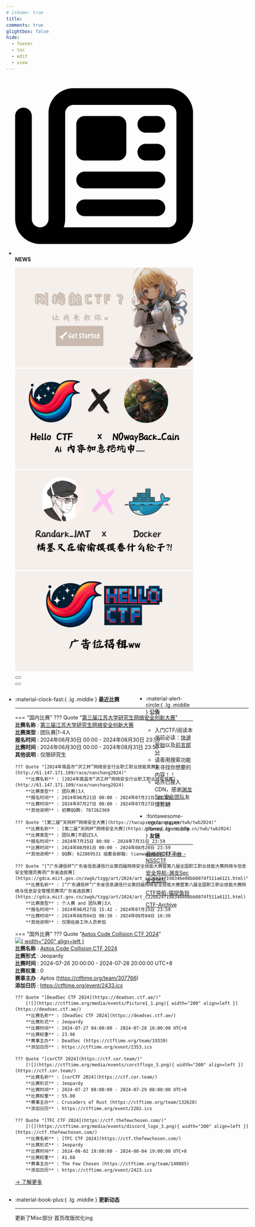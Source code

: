 ```yaml
---
# ishome: true
title: 
comments: true
glightbox: false
hide:
  - footer
  - toc
  - edit
  - view
---
```


<div class="grid cards">
    <ul>
        <li>
            <p><span class="twemoji lg middle"><svg xmlns="http://www.w3.org/2000/svg"
                        viewBox="0 0 512 512"><!--! Font Awesome Free 6.5.1 by @fontawesome - https://fontawesome.com License - https://fontawesome.com/license/free (Icons: CC BY 4.0, Fonts: SIL OFL 1.1, Code: MIT License) Copyright 2023 Fonticons, Inc.-->
                        <path
                            d="M168 80c-13.3 0-24 10.7-24 24v304c0 8.4-1.4 16.5-4.1 24H440c13.3 0 24-10.7 24-24V104c0-13.3-10.7-24-24-24H168zM72 480c-39.8 0-72-32.2-72-72V112c0-13.3 10.7-24 24-24s24 10.7 24 24v296c0 13.3 10.7 24 24 24s24-10.7 24-24V104c0-39.8 32.2-72 72-72h272c39.8 0 72 32.2 72 72v304c0 39.8-32.2 72-72 72H72zm104-344c0-13.3 10.7-24 24-24h96c13.3 0 24 10.7 24 24v80c0 13.3-10.7 24-24 24h-96c-13.3 0-24-10.7-24-24v-80zm200-24h32c13.3 0 24 10.7 24 24s-10.7 24-24 24h-32c-13.3 0-24-10.7-24-24s10.7-24 24-24zm0 80h32c13.3 0 24 10.7 24 24s-10.7 24-24 24h-32c-13.3 0-24-10.7-24-24s10.7-24 24-24zm-176 80h208c13.3 0 24 10.7 24 24s-10.7 24-24 24H200c-13.3 0-24-10.7-24-24s10.7-24 24-24zm0 80h208c13.3 0 24 10.7 24 24s-10.7 24-24 24H200c-13.3 0-24-10.7-24-24s10.7-24 24-24z">
                        </path>
                    </svg></span> <strong>NEWS</strong></p>
            <div class="grid cards">
                <div class="carousel">
                    <div class="carousel-container">
                        <a href="../HC_Start/" target="_blank"><img src="./assets/banner-quickstart.png" /></a>
                        <a href="../HC_AI/" target="_blank"><img src="./assets/banner-update.png" /></a>
                        <a href="https://github.com/CTF-Archives" target="_blank"><img
                                src="./assets/banner-Achieve.png" /></a>
                        <a href="javascript:alert$.next('我很可爱，请给我钱w');"><img
                                src="./assets/Banner-imcutesogivememoney.png" /></a>
                    </div>
                    <!-- 触发 hover 的区域 -->
                    <div class="carousel-hover left">
                        <button class="carousel-btn left" onclick="leftShift()"></button>
                    </div>
                    <div class="carousel-hover right">
                        <button class="carousel-btn right" onclick="rightShift()"></button>
                    </div>
                    <div class="carousel-bottom"></div>
                </div>
            </div>
        </li>
    </ul>
</div>

<div class="grid grid-cols-8 gap-4" style="display: grid;grid-template-columns: 70% 30%;" markdown>

<div class="grid cards" style="display: grid; grid-template-columns: 1fr;" markdown>

<div class="grid cards" markdown>

-   :material-clock-fast:{ .lg .middle } __最近比赛__

    ---
    <!-- 主页赛事展示_开始 -->
    === "国内比赛"
        ??? Quote "[第三届江苏大学研究生网络安全创新大赛](https://yjsy.ujs.edu.cn/info/1305/28415.htm)"  
            **比赛名称** : [第三届江苏大学研究生网络安全创新大赛](https://yjsy.ujs.edu.cn/info/1305/28415.htm)  
            **比赛类型** : 团队赛|1-4人  
            **报名时间** : 2024年06月30日 00:00 - 2024年08月30日 23:59  
            **比赛时间** : 2024年06月30日 00:00 - 2024年08月31日 23:59  
            **其他说明** : 仅限研究生  
            
        ??? Quote "[2024年南昌市“洪工杯”网络安全行业职工职业技能竞赛](http://61.147.171.109/race/nanchang2024)"  
            **比赛名称** : [2024年南昌市“洪工杯”网络安全行业职工职业技能竞赛](http://61.147.171.109/race/nanchang2024)  
            **比赛类型** : 团队赛|3人  
            **报名时间** : 2024年06月21日 00:00 - 2024年07月21日 23:59  
            **比赛时间** : 2024年07月27日 00:00 - 2024年07月27日 23:59  
            **其他说明** : 初赛QQ群: 787262369  
            
        ??? Quote "[第二届“天网杯”网络安全大赛](https://twcup.cverc.org.cn/twb/twb2024)"  
            **比赛名称** : [第二届“天网杯”网络安全大赛](https://twcup.cverc.org.cn/twb/twb2024)  
            **比赛类型** : 团队赛|不超过5人  
            **报名时间** : 2024年7月15日 00:00 - 2024年7月31日 23:59  
            **比赛时间** : 2024年08月01日 00:00 - 2024年08月20日 23:59  
            **其他说明** : QQ群: 622869531 组委会邮箱: tianwangcup@163.com  
            
        ??? Quote "[“广东通信杯”广东省信息通信行业第四届网络安全技能大赛暨第八届全国职工职业技能大赛网络与信息安全管理员赛项广东省选拔赛](https://gdca.miit.gov.cn/zwgk/tzgg/art/2024/art_c220b24f198346e08bb0074f511a6121.html)"  
            **比赛名称** : [“广东通信杯”广东省信息通信行业第四届网络安全技能大赛暨第八届全国职工职业技能大赛网络与信息安全管理员赛项广东省选拔赛](https://gdca.miit.gov.cn/zwgk/tzgg/art/2024/art_c220b24f198346e08bb0074f511a6121.html)  
            **比赛类型** : 个人赛 and 团队赛|3人  
            **报名时间** : 2024年06月27日 15:42 - 2024年07月15日 23:59  
            **比赛时间** : 2024年08月04日 08:30 - 2024年08月04日 16:30  
            **其他说明** : 仅限在册工作人员参加  
                
    === "国外比赛"
        ??? Quote "[Aptos Code Collision CTF 2024](https://ctf.aptosfoundation.org/)"  
            [![](https://ctftime.org/media/events/AptosProfilePic.png){ width="200" align=left }](https://ctf.aptosfoundation.org/)  
            **比赛名称** : [Aptos Code Collision CTF 2024](https://ctf.aptosfoundation.org/)  
            **比赛形式** : Jeopardy  
            **比赛时间** : 2024-07-26 20:00:00 - 2024-07-28 20:00:00 UTC+8  
            **比赛权重** : 0  
            **赛事主办** : Aptos (https://ctftime.org/team/307766)  
            **添加日历** : https://ctftime.org/event/2433.ics  
            
        ??? Quote "[DeadSec CTF 2024](https://deadsec.ctf.ae/)"  
            [![](https://ctftime.org/media/events/Picture1_1.png){ width="200" align=left }](https://deadsec.ctf.ae/)  
            **比赛名称** : [DeadSec CTF 2024](https://deadsec.ctf.ae/)  
            **比赛形式** : Jeopardy  
            **比赛时间** : 2024-07-27 04:00:00 - 2024-07-28 16:00:00 UTC+8  
            **比赛权重** : 23.96  
            **赛事主办** : DeadSec (https://ctftime.org/team/19339)  
            **添加日历** : https://ctftime.org/event/2353.ics  
            
        ??? Quote "[corCTF 2024](https://ctf.cor.team/)"  
            [![](https://ctftime.org/media/events/corctflogo_3.png){ width="200" align=left }](https://ctf.cor.team/)  
            **比赛名称** : [corCTF 2024](https://ctf.cor.team/)  
            **比赛形式** : Jeopardy  
            **比赛时间** : 2024-07-27 08:00:00 - 2024-07-29 08:00:00 UTC+8  
            **比赛权重** : 55.00  
            **赛事主办** : Crusaders of Rust (https://ctftime.org/team/132628)  
            **添加日历** : https://ctftime.org/event/2282.ics  
            
        ??? Quote "[TFC CTF 2024](https://ctf.thefewchosen.com/)"  
            [![](https://ctftime.org/media/events/discord_logo_3.png){ width="200" align=left }](https://ctf.thefewchosen.com/)  
            **比赛名称** : [TFC CTF 2024](https://ctf.thefewchosen.com/)  
            **比赛形式** : Jeopardy  
            **比赛时间** : 2024-08-02 19:00:00 - 2024-08-04 19:00:00 UTC+8  
            **比赛权重** : 41.68  
            **赛事主办** : The Few Chosen (https://ctftime.org/team/140885)  
            **添加日历** : https://ctftime.org/event/2423.ics  
            
    <!-- 主页赛事展示_结束 -->
    [→ 了解更多](./Event/)

</div>
  <div class="grid cards" markdown>

-   :material-book-plus:{ .lg .middle } __更新动态__

    ---

    更新了Misc部分 首页改版优化ing

</div>  
</div>
<div class="grid cards" markdown>

<div class="grid cards" markdown>

-   :material-alert-circle:{ .lg .middle } __公告__

    ---

    - 入门CTF/阅读本书前必读：[快速开始](./HC_Start/)以及[前言部分](./HC_Preface/)  
    - 请善用搜索功能来寻找你想要的内容！！
    - 站点已接入 CDN，感谢[渊龙Sec安全团队](https://dh.aabyss.cn)友情赞助

-   :fontawesome-regular-paper-plane:{ .lg .middle } __友链__

    ---

    [最棒的CTF平台 - NSSCTF](https://www.nssctf.cn/)  

    [安全导航-渊龙Sec安全团队](https://dh.aabyss.cn)    

    [CTF导航-猫捉鱼铃](https://ctf.mzy0.com/)

    [CTF-Archive](https://github.com/CTF-Archives)

</div>   

</div>

</div>
